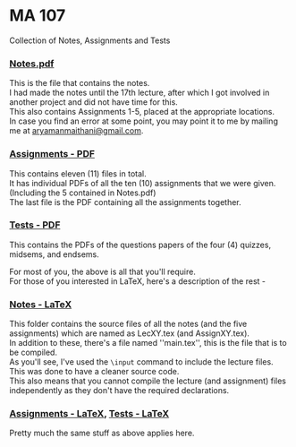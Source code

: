 # MA 107
Collection of Notes, Assignments and Tests

### [Notes.pdf](https://github.com/aryamanmaithani/ma-107/blob/master/Notes.pdf)
This is the file that contains the notes.  
I had made the notes until the 17th lecture, after which I got involved in another project and did not have time for this.  
This also contains Assignments 1-5, placed at the appropriate locations.  
In case you find an error at some point, you may point it to me by mailing me at [aryamanmaithani@gmail.com](mailto:aryamanmaithani@gmail.com).

### [Assignments - PDF](https://github.com/aryamanmaithani/ma-107/tree/master/Assignments%20-%20PDF)
This contains eleven (11) files in total.  
It has individual PDFs of all the ten (10) assignments that we were given. (Including the 5 contained in Notes.pdf)  
The last file is the PDF containing all the assignments together.

### [Tests - PDF](https://github.com/aryamanmaithani/ma-107/tree/master/Tests%20-%20PDF)
This contains the PDFs of the questions papers of the four (4) quizzes, midsems, and endsems.

For most of you, the above is all that you'll require.  
For those of you interested in LaTeX, here's a description of the rest -

### [Notes - LaTeX](https://github.com/aryamanmaithani/ma-107/tree/master/Notes%20-%20LaTeX)
This folder contains the source files of all the notes (and the five assignments) which are named as LecXY.tex (and AssignXY.tex).  
In addition to these, there's a file named ''main.tex'', this is the file that is to be compiled.  
As you'll see, I've used the ```\input``` command to include the lecture files. This was done to have a cleaner source code.  
This also means that you cannot compile the lecture (and assignment) files independently as they don't have the required declarations.

### [Assignments - LaTeX](https://github.com/aryamanmaithani/ma-107/tree/master/Assignments%20-%20LaTeX), [Tests - LaTeX](https://github.com/aryamanmaithani/ma-107/tree/master/Tests%20-%20LaTeX)
Pretty much the same stuff as above applies here.
